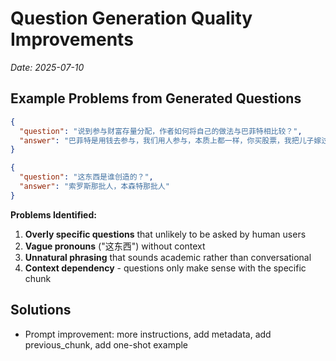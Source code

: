 # Question Generation Quality Improvements

*Date: 2025-07-10*

## Example Problems from Generated Questions

```json
{
  "question": "说到参与财富存量分配，作者如何将自己的做法与巴菲特相比较？",
  "answer": "巴菲特是用钱去参与，我们用人参与，本质上都一样，你买股票，我把儿子嫁过去，这都是参与财富存量分配"
}

{
  "question": "这东西是谁创造的？",
  "answer": "索罗斯那批人，本森特那批人"
}
```

**Problems Identified:**
1. **Overly specific questions** that unlikely to be asked by human users
2. **Vague pronouns** ("这东西") without context
3. **Unnatural phrasing** that sounds academic rather than conversational
4. **Context dependency** - questions only make sense with the specific chunk

## Solutions
- Prompt improvement: more instructions, add metadata, add previous_chunk, add one-shot example